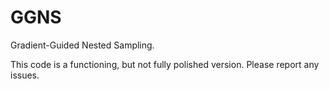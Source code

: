 # GGNS
Gradient-Guided Nested Sampling. 

This code is a functioning, but not fully polished version. Please report any issues.
